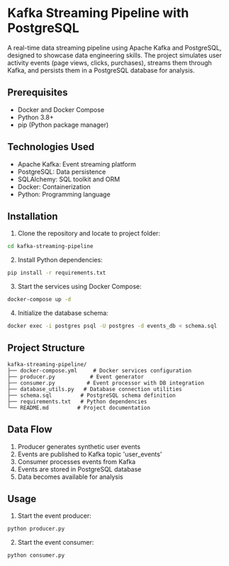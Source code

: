 # Kafka Streaming Pipeline with PostgreSQL

A real-time data streaming pipeline using Apache Kafka and PostgreSQL, designed to showcase data engineering skills. The project simulates user activity events (page views, clicks, purchases), streams them through Kafka, and persists them in a PostgreSQL database for analysis.

## Prerequisites

- Docker and Docker Compose
- Python 3.8+
- pip (Python package manager)

## Technologies Used

- Apache Kafka: Event streaming platform
- PostgreSQL: Data persistence
- SQLAlchemy: SQL toolkit and ORM
- Docker: Containerization
- Python: Programming language

## Installation

1. Clone the repository and locate to project folder:
```bash
cd kafka-streaming-pipeline
```

2. Install Python dependencies:
```bash
pip install -r requirements.txt
```

3. Start the services using Docker Compose:
```bash
docker-compose up -d
```

4. Initialize the database schema:
```bash
docker exec -i postgres psql -U postgres -d events_db < schema.sql
```

## Project Structure

```
kafka-streaming-pipeline/
├── docker-compose.yml     # Docker services configuration
├── producer.py           # Event generator
├── consumer.py          # Event processor with DB integration
├── database_utils.py   # Database connection utilities
├── schema.sql         # PostgreSQL schema definition
├── requirements.txt   # Python dependencies
└── README.md         # Project documentation
```

## Data Flow

1. Producer generates synthetic user events
2. Events are published to Kafka topic 'user_events'
3. Consumer processes events from Kafka
4. Events are stored in PostgreSQL database
5. Data becomes available for analysis

## Usage

1. Start the event producer:
```bash
python producer.py
```

2. Start the event consumer:
```bash
python consumer.py
```
